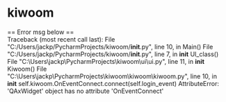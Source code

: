 # kiwoom

== Error msg below ==   
Traceback (most recent call last):
  File "C:/Users/jackp/PycharmProjects/kiwoom/__init__.py", line 10, in <module>
    Main()
  File "C:/Users/jackp/PycharmProjects/kiwoom/__init__.py", line 7, in __init__
    UI_class()
  File "C:\Users\jackp\PycharmProjects\kiwoom\ui\ui.py", line 11, in __init__
    Kiwoom()
  File "C:\Users\jackp\PycharmProjects\kiwoom\kiwoom\kiwoom.py", line 10, in __init__
    self.kiwoom.OnEventConnect.connect(self.login_event)
AttributeError: 'QAxWidget' object has no attribute 'OnEventConnect'
